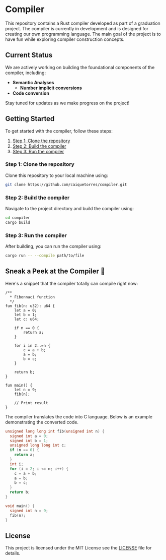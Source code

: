 # Compiler

This repository contains a Rust compiler developed as part of a graduation project. The compiler is currently in development and is designed for creating our own programming language. The main goal of the project is to have fun while exploring compiler construction concepts.

## Current Status

We are actively working on building the foundational components of the compiler, including:

-   **Semantic Analyses**
    -   **Number implicit conversions**
-   **Code conversion**

Stay tuned for updates as we make progress on the project!

## Getting Started

To get started with the compiler, follow these steps:

1. [Step 1: Clone the repository](#step-1-clone-the-repository)
2. [Step 2: Build the compiler](#step-2-build-the-compiler)
3. [Step 3: Run the compiler](#step-3-run-the-compiler)

### Step 1: Clone the repository

Clone this repository to your local machine using:

```bash
git clone https://github.com/caiquetorres/compiler.git
```

### Step 2: Build the compiler

Navigate to the project directory and build the compiler using:

```bash
cd compiler
cargo build
```

### Step 3: Run the compiler

After building, you can run the compiler using:

```bash
cargo run -- --compile path/to/file
```

## Sneak a Peek at the Compiler 🚀

Here's a snippet that the compiler totally can compile right now:

```x
/**
  * Fibonnaci function
  */
fun fib(n: u32): u64 {
    let a = 0;
    let b = 1;
    let c: u64;

    if n == 0 {
        return a;
    }

    for i in 2..=n {
        c = a + b;
        a = b;
        b = c;
    }

    return b;
}

fun main() {
    let n = 9;
    fib(n);

    // Print result
}
```

The compiler translates the code into C language. Below is an example demonstrating the converted code.

```c
unsigned long long int fib(unsigned int n) {
  signed int a = 0;
  signed int b = 1;
  unsigned long long int c;
  if (n == 0) {
    return a;
  }
  int i;
  for (i = 2; i <= n; i++) {
    c = a + b;
    a = b;
    b = c;
  }
  return b;
}

void main() {
  signed int n = 9;
  fib(n);
}
```

## License

This project is licensed under the MIT License see the [LICENSE](LICENSE) file for details.
